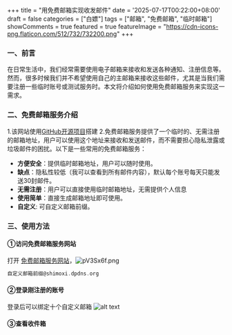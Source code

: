 +++
title = "用免费邮箱实现收发邮件"
date = '2025-07-17T00:22:00+08:00'
draft = false
categories = ["白嫖"]
tags = ["邮箱", "免费邮箱", "临时邮箱"]
showComments = true
featured = true
featureImage = "https://cdn-icons-png.flaticon.com/512/732/732200.png"
+++

### 一、前言
在日常生活中，我们经常需要使用电子邮箱来接收和发送各种通知、注册信息等。然而，很多时候我们并不希望使用自己的主邮箱来接收这些邮件，尤其是当我们需要注册一些临时账号或测试服务时。本文将介绍如何使用免费邮箱服务来实现这一需求。

### 二、免费邮箱服务介绍
1.该网站使用[GitHub开源项目](https://github.com/dreamhunter2333/cloudflare_temp_email)搭建
2.免费邮箱服务提供了一个临时的、无需注册的邮箱地址，用户可以使用这个地址来接收和发送邮件，而不需要担心隐私泄露或垃圾邮件的困扰。以下是一些常用的免费邮箱服务：
- **方便安全**：提供临时邮箱地址，用户可以随时使用。
- **缺点**：隐私性较低（我可以查看到所有邮件内容），默认每个账号每天只能发送30封邮件。
- **无需注册**：用户可以直接使用临时邮箱地址，无需提供个人信息
- **使用简单**：直接生成邮箱地址即可使用。
- **自定义**: 可自定义邮箱前缀。
### 三、使用方法
#### ①访问免费邮箱服务网站
打开 [免费邮箱服务网站](https://mail.shimoxi.dpdns.org/user)，![pV3Sx6f.png](https://cdn.jsdelivr.net/gh/shimoxi123/img/img/pV3pikj.png)
```c
自定义邮箱前缀@shimoxi.dpdns.org
```
#### ②登录刚注册的账号
登录后可以绑定十个自定义邮箱
![alt text](https://cdn.jsdelivr.net/gh/shimoxi123/img/img/pV3pFts.png)
#### ③查看收件箱